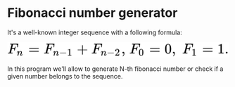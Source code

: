# Fibonacci number generator
It's a well-known integer sequence with a following formula:

![Formula!](formula.png)

In this program we'll allow to generate N-th fibonacci number or check if a given number belongs to the sequence.
